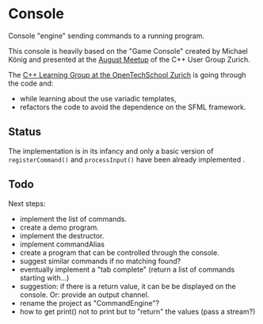 # Console

Console "engine" sending commands to a running program.

This console is heavily based on the "Game Console" created by Michael König and presented at the [August Meetup](https://www.meetup.com/Zurich-C-Meetup/events/233492659/) of the C++ User Group Zurich.

The [C++ Learning Group at the OpenTechSchool Zurich](https://www.meetup.com/opentechschool-zurich/events/234084415/) is going through the code and:

- while learning about the use variadic templates,
- refactors the code to avoid the dependence on the SFML framework.

## Status

The implementation is in its infancy and only a basic version of `registerCommand()` and `processInput()` have been already implemented .

## Todo

Next steps:

- implement the list of commands. 
- create a demo program. 
- implement the destructor.
- implement commandAlias
- create a program that can be controlled through the console.
- suggest similar commands if no matching found?
- eventually implement a "tab complete" (return a list of commands starting with...)
- suggestion: if there is a return value, it can be be displayed on the console. Or: provide an output channel.
- rename the project as "CommandEngine"?
- how to get print() not to print but to "return" the values (pass a stream?)
